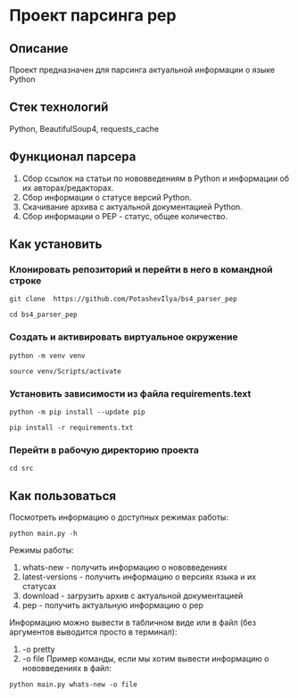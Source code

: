 # Проект парсинга pep
## Описание
Проект предназначен для парсинга актуальной информации о языке Python
## Стек технологий
Python, BeautifulSoup4, requests_cache
## Функционал парсера
1. Сбор ссылок на статьи по нововведениям в Python и информации об их авторах/редакторах.
2. Сбор информации о статусе версий Python.
3. Скачивание архива с актуальной документацией Python.
4. Сбор информации о PEP - статус, общее количество.
## Как установить
### Клонировать репозиторий и перейти в него в командной строке
```
git clone  https://github.com/PotashevIlya/bs4_parser_pep
```
```
cd bs4_parser_pep
```
### Создать и активировать виртуальное окружение
```
python -m venv venv
```
```
source venv/Scripts/activate
```
### Установить зависимости из файла requirements.text
```
python -m pip install --update pip
```
```
pip install -r requirements.txt
```
### Перейти в рабочую директорию проекта
```
cd src
```
## Как пользоваться
Посмотреть информацию о доступных режимах работы:
```
python main.py -h
```
Режимы работы: 
1. whats-new - получить информацию о нововведениях
2. latest-versions - получить информацию о версиях языка и их статусах
3. download - загрузить архив с актуальной документацией
4. pep - получить актуальную информацию о pep

Информацию можно вывести в табличном виде или в файл (без аргументов выводится просто в терминал):
1. -o pretty
2. -o file
Пример команды, если мы хотим вывести информацию о нововведениях в файл:
```
python main.py whats-new -o file
```
